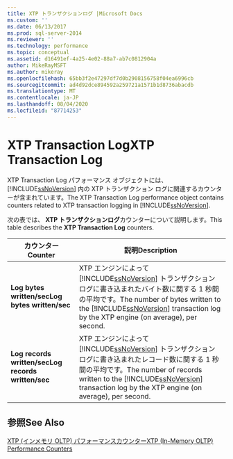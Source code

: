 ```yaml
---
title: XTP トランザクションログ |Microsoft Docs
ms.custom: ''
ms.date: 06/13/2017
ms.prod: sql-server-2014
ms.reviewer: ''
ms.technology: performance
ms.topic: conceptual
ms.assetid: d16491ef-4a25-4e02-88a7-ab7c0812904a
author: MikeRayMSFT
ms.author: mikeray
ms.openlocfilehash: 65bb3f2e47297df7d0b2908156758f04ea6996cb
ms.sourcegitcommit: ad4d92dce894592a259721a1571b1d8736abacdb
ms.translationtype: MT
ms.contentlocale: ja-JP
ms.lasthandoff: 08/04/2020
ms.locfileid: "87714253"
---
```

# <a name="xtp-transaction-log"></a><span data-ttu-id="5d48b-102">XTP Transaction Log</span><span class="sxs-lookup"><span data-stu-id="5d48b-102">XTP Transaction Log</span></span>
  <span data-ttu-id="5d48b-103">XTP Transaction Log パフォーマンス オブジェクトには、[!INCLUDE[ssNoVersion](../../includes/ssnoversion-md.md)] 内の XTP トランザクション ログに関連するカウンターが含まれています。</span><span class="sxs-lookup"><span data-stu-id="5d48b-103">The XTP Transaction Log performance object contains counters related to XTP transaction logging in [!INCLUDE[ssNoVersion](../../includes/ssnoversion-md.md)].</span></span>  
  
 <span data-ttu-id="5d48b-104">次の表では、 **XTP トランザクションログ**カウンターについて説明します。</span><span class="sxs-lookup"><span data-stu-id="5d48b-104">This table describes the **XTP Transaction Log** counters.</span></span>  
  
|<span data-ttu-id="5d48b-105">カウンター</span><span class="sxs-lookup"><span data-stu-id="5d48b-105">Counter</span></span>|<span data-ttu-id="5d48b-106">説明</span><span class="sxs-lookup"><span data-stu-id="5d48b-106">Description</span></span>|  
|-------------|-----------------|  
|<span data-ttu-id="5d48b-107">**Log bytes written/sec**</span><span class="sxs-lookup"><span data-stu-id="5d48b-107">**Log bytes written/sec**</span></span>|<span data-ttu-id="5d48b-108">XTP エンジンによって [!INCLUDE[ssNoVersion](../../includes/ssnoversion-md.md)] トランザクション ログに書き込まれたバイト数に関する 1 秒間の平均です。</span><span class="sxs-lookup"><span data-stu-id="5d48b-108">The number of bytes written to the [!INCLUDE[ssNoVersion](../../includes/ssnoversion-md.md)] transaction log by the XTP engine (on average), per second.</span></span>|  
|<span data-ttu-id="5d48b-109">**Log records written/sec**</span><span class="sxs-lookup"><span data-stu-id="5d48b-109">**Log records written/sec**</span></span>|<span data-ttu-id="5d48b-110">XTP エンジンによって [!INCLUDE[ssNoVersion](../../includes/ssnoversion-md.md)] トランザクション ログに書き込まれたレコード数に関する 1 秒間の平均です。</span><span class="sxs-lookup"><span data-stu-id="5d48b-110">The number of records written to the [!INCLUDE[ssNoVersion](../../includes/ssnoversion-md.md)] transaction log by the XTP engine (on average), per second.</span></span>|  
  
## <a name="see-also"></a><span data-ttu-id="5d48b-111">参照</span><span class="sxs-lookup"><span data-stu-id="5d48b-111">See Also</span></span>  
 [<span data-ttu-id="5d48b-112">XTP &#40;インメモリ OLTP&#41; パフォーマンスカウンター</span><span class="sxs-lookup"><span data-stu-id="5d48b-112">XTP &#40;In-Memory OLTP&#41; Performance Counters</span></span>](../../integration-services/performance/performance-counters.md)  
  
  

